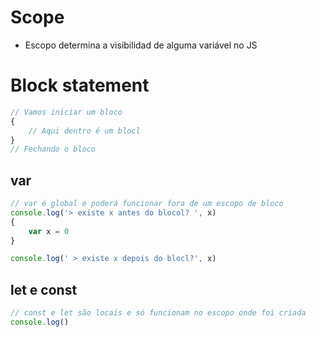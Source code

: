 # Scope

* Escopo determina a visibilidad de alguma variável no JS

# Block statement

```js
// Vamos iniciar um bloco
{
    // Aqui dentro é um blocl
}
// Fechando o bloco
```

## var
```js
// var é global e poderá funcionar fora de um escopo de bloco
console.log('> existe x antes do blocol? ', x)
{
    var x = 0
}

console.log(' > existe x depois do blocl?', x)
```


## let e const

```js
// const e let são locais e só funcionam no escopo onde foi criada
console.log()

```